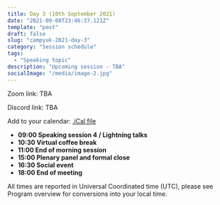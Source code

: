 ```yaml
---
title: Day 3 (10th September 2021)
date: "2021-09-08T23:46:37.121Z"
template: "post"
draft: false
slug: "campyuk-2021-day-3"
category: "Session schedule"
tags:
  - "Speaking topic"
description: "Upcoming session - TBA"
socialImage: "/media/image-2.jpg"
---
```

Zoom link: TBA

Discord link: TBA 

Add to your calendar: [.iCal file](./campyuk_2021_conference.ics)

* **09:00 Speaking session 4 / Lightning talks**
* **10:30 Virtual coffee break**
* **11:00 End of morning session**
* **15:00 Plenary panel and formal close** 
* **16:30 Social event**
* **18:00 End of meeting**

All times are reported in Universal Coordinated time (UTC), please see Program overview for conversions into your local time.